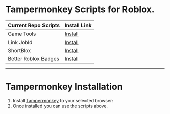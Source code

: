 # Tampermonkey Scripts for Roblox.
Current Repo Scripts | Install Link
------------ | -------------
Game Tools | [Install](https://github.com/RHGDEV/RobloxTMScripts/raw/main/src/gametools.user.js)
Link JobId | [Install](https://github.com/RHGDEV/RobloxTMScripts/raw/main/src/LinkJobId.user.js)
ShortBlox | [Install](https://github.com/RHGDEV/RobloxTMScripts/raw/main/src/shortblox.user.js)
Better Roblox Badges | [Install](https://github.com/RHGDEV/RobloxTMScripts/raw/main/src/betterrobloxbadges.user.js)

---

# Tampermonkey Installation
1. Install [Tampermonkey](https://www.tampermonkey.net/) to your selected browser:
2. Once installed you can use the scripts above.
